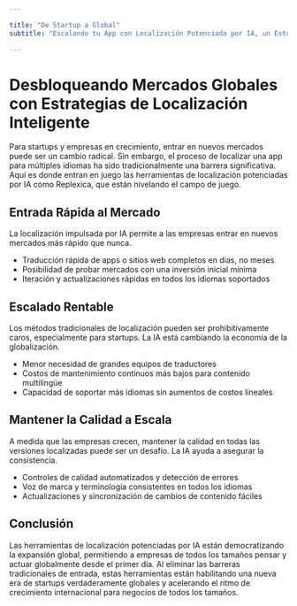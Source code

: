 ```yaml
---

title: "De Startup a Global"
subtitle: "Escalando tu App con Localización Potenciada por IA, un Estudio de Caso"

---
```




# Desbloqueando Mercados Globales con Estrategias de Localización Inteligente


Para startups y empresas en crecimiento, entrar en nuevos mercados puede ser un cambio radical. Sin embargo, el proceso de localizar una app para múltiples idiomas ha sido tradicionalmente una barrera significativa. Aquí es donde entran en juego las herramientas de localización potenciadas por IA como Replexica, que están nivelando el campo de juego.


## Entrada Rápida al Mercado


La localización impulsada por IA permite a las empresas entrar en nuevos mercados más rápido que nunca.

- Traducción rápida de apps o sitios web completos en días, no meses
- Posibilidad de probar mercados con una inversión inicial mínima
- Iteración y actualizaciones rápidas en todos los idiomas soportados


## Escalado Rentable


Los métodos tradicionales de localización pueden ser prohibitivamente caros, especialmente para startups. La IA está cambiando la economía de la globalización.

- Menor necesidad de grandes equipos de traductores
- Costos de mantenimiento continuos más bajos para contenido multilingüe
- Capacidad de soportar más idiomas sin aumentos de costos lineales


## Mantener la Calidad a Escala


A medida que las empresas crecen, mantener la calidad en todas las versiones localizadas puede ser un desafío. La IA ayuda a asegurar la consistencia.

- Controles de calidad automatizados y detección de errores
- Voz de marca y terminología consistentes en todos los idiomas
- Actualizaciones y sincronización de cambios de contenido fáciles


## Conclusión


Las herramientas de localización potenciadas por IA están democratizando la expansión global, permitiendo a empresas de todos los tamaños pensar y actuar globalmente desde el primer día. Al eliminar las barreras tradicionales de entrada, estas herramientas están habilitando una nueva era de startups verdaderamente globales y acelerando el ritmo de crecimiento internacional para negocios de todos los tamaños.
